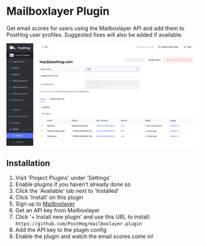 # Mailboxlayer Plugin

Get email scores for users using the Mailboxlayer API and add them to PostHog user profiles. Suggested fixes will also be added if available.

![](readme-assets/email-validation.png)

## Installation

1. Visit 'Project Plugins' under 'Settings'
1. Enable plugins if you haven't already done so
1. Click the 'Available' tab next to 'Installed'
1. Click 'Install' on this plugin
1. Sign up to [Mailboxlayer](https://mailboxlayer.com/)
1. Get an API key from Mailboxlayer
1. Click '+ Install new plugin' and use this URL to install: `https://github.com/PostHog/mailboxlayer-plugin`
1. Add the API key to the plugin config
1. Enable the plugin and watch the email scores come in!
